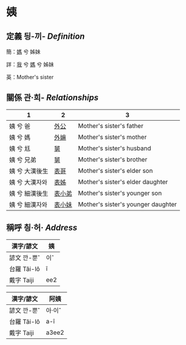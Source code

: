 # 姨
## 定義 딍-끼- _Definition_
簡：[媽](member3.md) 兮 姊妹

詳：[我](member1.md) 兮 [媽](member3.md) 兮 姊妹

英：Mother's sister

## 關係 관·희- _Relationships_

1|2|3
--- | --- | --- 
姨 兮 爸 | [外公](member13.md) | Mother's sister's father
姨 兮 媽 | [外嫲](member14.md) | Mother's sister's mother
姨 兮 尪 | [舅](member16.md) | Mother's sister's husband
姨 兮 兄弟 | [舅](member16.md) | Mother's sister's brother
姨 兮 大漢後生 | [表哥](member47.md) | Mother's sister's elder son
姨 兮 大漢자와 | [表姊](member48.md) | Mother's sister's elder daughter
姨 兮 細漢後生 | [表小弟](member49.md) | Mother's sister's younger son
姨 兮 細漢자와 | [表小妹](member50.md) | Mother's sister's younger daughter


## 稱呼 칑·허· _Address_

漢字/諺文 | 姨
--- | ---
諺文 깐-뿐ˆ | 이ˆ
台羅 Tâi-lô | î
戴字 Taiji | ee2


漢字/諺文 | 阿姨
--- | ---
諺文 깐-뿐ˆ | 아·이ˆ
台羅 Tâi-lô | a-î
戴字 Taiji | a3ee2


